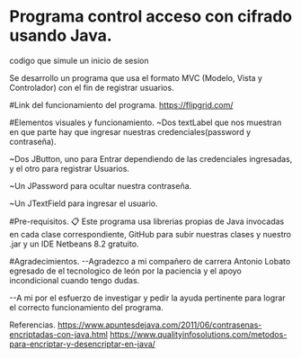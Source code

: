 # Programa control acceso con cifrado  usando Java.
codigo que simule un inicio de sesion 

Se desarrollo un programa que usa el formato MVC (Modelo, Vista y Controlador) con el fin de registrar usuarios.

#Link del funcionamiento del programa.
https://flipgrid.com/

#Elementos visuales y funcionamiento.
~Dos textLabel que nos muestran en que parte hay que ingresar nuestras credenciales(password y contraseña).

~Dos JButton, uno para Entrar dependiendo de las credenciales ingresadas, y el otro para registrar Usuarios.

~Un JPassword para ocultar nuestra contraseña.

~Un JTextField para ingresar el usuario.

#Pre-requisitos. 📋
Este programa usa librerias propias de Java invocadas en cada clase correspondiente, GitHub para subir nuestras clases y nuestro .jar y un IDE Netbeans 8.2 gratuito.

#Agradecimientos.
--Agradezco a mi compañero de carrera Antonio Lobato egresado de el tecnologico de león por la paciencia y el apoyo incondicional cuando tengo dudas.

--A mi por el esfuerzo de investigar y pedir la ayuda pertinente para lograr el correcto funcionamiento del programa.

Referencias.
https://www.apuntesdejava.com/2011/06/contrasenas-encriptadas-con-java.html
https://www.qualityinfosolutions.com/metodos-para-encriptar-y-desencriptar-en-java/

